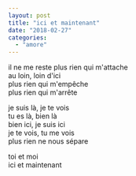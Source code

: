 ```yaml
---
layout: post
title: "ici et maintenant"
date: "2018-02-27"
categories:
  - "amore"
---
```


il ne me reste plus rien qui m'attache  
au loin, loin d'ici  
plus rien qui m'empêche  
plus rien qui m'arrête  

je suis là, je te vois  
tu es là, bien là  
bien ici, je suis ici  
je te vois, tu me vois  
plus rien ne nous sépare  

toi et moi  
ici et maintenant  

